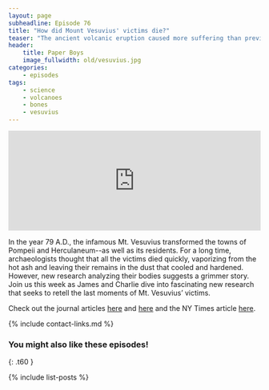 ```yaml
---
layout: page
subheadline: Episode 76
title: "How did Mount Vesuvius' victims die?"
teaser: "The ancient volcanic eruption caused more suffering than previously thought."
header:
    title: Paper Boys
    image_fullwidth: old/vesuvius.jpg
categories:
    - episodes
tags:
    - science
    - volcanoes
    - bones
    - vesuvius
---
```


<iframe src="https://pinecast.com/player/5c200147-2d6f-4b7c-aab3-e2cd63347a40?theme=thick" seamless height="200" style="border:0" class="pinecast-embed" frameborder="0" width="100%"></iframe>

In the year 79 A.D., the infamous Mt. Vesuvius transformed the towns of Pompeii and Herculaneum--as well as its residents. For a long time, archaeologists thought that all the victims died quickly, vaporizing from the hot ash and leaving their remains in the dust that cooled and hardened. However, new research analyzing their bodies suggests a grimmer story. Join us this week as James and Charlie dive into fascinating new research that seeks to retell the last moments of Mt. Vesuvius’ victims.
	
Check out the journal articles [here](https://www.ncbi.nlm.nih.gov/pubmed/31971686) and [here](https://www.cambridge.org/core/journals/antiquity/article/reevaluation-of-manner-of-death-at-roman-herculaneum-following-the-ad-79-eruption-of-vesuvius/FD54E5B954D8E86B9B59001C0B0CC0BB) and the NY Times article [here](https://www.nytimes.com/2020/01/23/science/vesuvius-eruption-brains-glass.html).

{% include contact-links.md %}

### You might also like these episodes!
{: .t60 }

{% include list-posts %}
